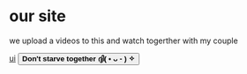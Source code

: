 # our site
we upload a videos to this and watch togerther with my couple
<doctype html>
<html>
<l1>
<a href="www.google.com">ui</a>
</l1>
<button> <strong> Don't starve together ദ്ദി( • ᴗ - ) ✧</strong></strong>
</html>
